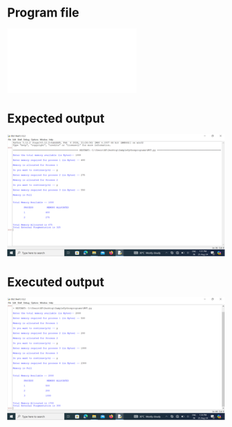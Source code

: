 # Program file
![MVT.py](MVT.py)

# Expected output
![ExpectedOutput_541](ExpectedOutput_541.png)

# Executed output
![ExecutedOutput_541](ExecutedOutput_541.png)
